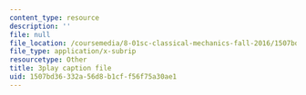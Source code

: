 ```yaml
---
content_type: resource
description: ''
file: null
file_location: /coursemedia/8-01sc-classical-mechanics-fall-2016/1507bd36332a56d8b1cff56f75a30ae1_mLLUgcvQLgY.vtt
file_type: application/x-subrip
resourcetype: Other
title: 3play caption file
uid: 1507bd36-332a-56d8-b1cf-f56f75a30ae1
---
```

